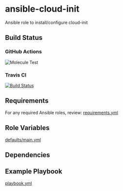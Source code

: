 # ansible-cloud-init

Ansible role to install/configure cloud-init

## Build Status

### GitHub Actions

![Molecule Test](https://github.com/mrlesmithjr/ansible-cloud-init/workflows/Molecule%20Test/badge.svg)

### Travis CI

[![Build Status](https://travis-ci.org/mrlesmithjr/ansible-cloud-init.svg?branch=master)](https://travis-ci.org/mrlesmithjr/ansible-cloud-init)

## Requirements

For any required Ansible roles, review:
[requirements.yml](requirements.yml)

## Role Variables

[defaults/main.yml](defaults/main.yml)

## Dependencies

## Example Playbook

[playbook.yml](playbook.yml)

